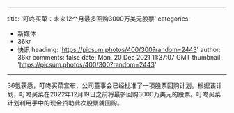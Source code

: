 
---
title: '叮咚买菜：未来12个月最多回购3000万美元股票'
categories: 
 - 新媒体
 - 36kr
 - 快讯
headimg: 'https://picsum.photos/400/300?random=2443'
author: 36kr
comments: false
date: Mon, 20 Dec 2021 11:37:07 GMT
thumbnail: 'https://picsum.photos/400/300?random=2443'
---

<div>   
36氪获悉，叮咚买菜宣布，公司董事会已经批准了一项股票回购计划。根据该计划，叮咚买菜在2022年12月19日之前将最多回购3000万美元的股票。叮咚买菜计划利用手中的现金资助此次股票就回购。  
</div>
            